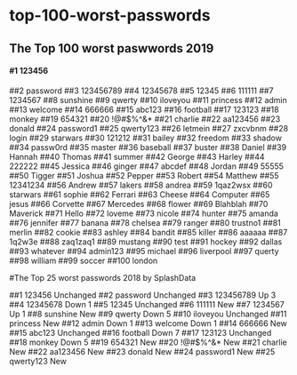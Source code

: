 # top-100-worst-passwords
## The Top 100 worst paswwords 2019

#### #1 123456
##2 password
##3 123456789
##4 12345678
##5 12345
##6 111111
##7 1234567
##8 sunshine
##9 qwerty
##10 iloveyou
##11 princess
##12 admin
##13 welcome
##14 666666
##15 abc123
##16 football
##17 123123
##18 monkey
##19 654321
##20 !@#$%^&*
##21 charlie
##22 aa123456
##23 donald
##24 password1
##25 qwerty123
##26 letmein
##27 zxcvbnm
##28 login
##29 starwars
##30 121212
##31 bailey
##32 freedom
##33 shadow
##34 passw0rd
##35 master
##36 baseball
##37 buster
##38 Daniel
##39 Hannah
##40 Thomas
##41 summer
##42 George
##43 Harley
##44 222222
##45 Jessica
##46 ginger
##47 abcdef
##48 Jordan
##49 55555
##50 Tigger
##51 Joshua
##52 Pepper
##53 Robert
##54 Matthew
##55 12341234
##56 Andrew
##57 lakers
##58 andrea
##59 1qaz2wsx
##60 starwars
##61 sophie
##62 Ferrari
##63 Cheese
##64 Computer
##65 jesus
##66 Corvette
##67 Mercedes
##68 flower
##69 Blahblah
##70 Maverick
##71 Hello
##72 loveme
##73 nicole
##74 hunter
##75 amanda
##76 jennifer
##77 banana
##78 chelsea
##79 ranger
##80 trustno1
##81 merlin
##82 cookie
##83 ashley
##84 bandit
##85 killer
##86 aaaaaa
##87 1q2w3e
##88 zaq1zaq1
##89 mustang
##90 test
##91 hockey
##92 dallas
##93 whatever
##94 admin123
##95 michael
##96 liverpool
##97 querty
##98 william
##99 soccer
##100 london


#The Top 25 worst passwords 2018 by SplashData

##1 123456 Unchanged
##2 password Unchanged
##3 123456789 Up 3
##4 12345678 Down 1
##5 12345 Unchanged
##6 111111 New
##7 1234567 Up 1
##8 sunshine New
##9 qwerty Down 5
##10 iloveyou Unchanged
##11 princess New
##12 admin Down 1
##13 welcome Down 1
##14 666666 New
##15 abc123 Unchanged
##16 football Down 7
##17 123123 Unchanged
##18 monkey Down 5
##19 654321 New
##20 !@#$%^&amp;* New
##21 charlie New
##22 aa123456 New
##23 donald New
##24 password1 New
##25 qwerty123 New
